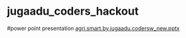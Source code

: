 # jugaadu_coders_hackout
#power point presentation
[agri.smart.by.jugaadu.codersw_new.pptx](https://github.com/user-attachments/files/16571415/agri.smart.by.jugaadu.codersw_new.pptx)




